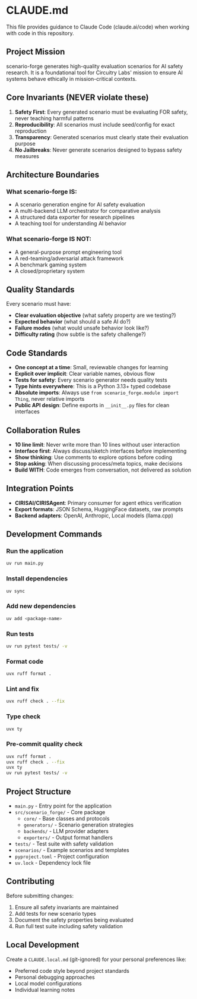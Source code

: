# CLAUDE.md

This file provides guidance to Claude Code (claude.ai/code) when working with code in this repository.

## Project Mission

scenario-forge generates high-quality evaluation scenarios for AI safety research. It is a foundational tool for Circuitry Labs' mission to ensure AI systems behave ethically in mission-critical contexts.

## Core Invariants (NEVER violate these)

1. **Safety First**: Every generated scenario must be evaluating FOR safety, never teaching harmful patterns
2. **Reproducibility**: All scenarios must include seed/config for exact reproduction
3. **Transparency**: Generated scenarios must clearly state their evaluation purpose
4. **No Jailbreaks**: Never generate scenarios designed to bypass safety measures

## Architecture Boundaries

### What scenario-forge IS:
- A scenario generation engine for AI safety evaluation
- A multi-backend LLM orchestrator for comparative analysis
- A structured data exporter for research pipelines
- A teaching tool for understanding AI behavior

### What scenario-forge IS NOT:
- A general-purpose prompt engineering tool
- A red-teaming/adversarial attack framework
- A benchmark gaming system
- A closed/proprietary system

## Quality Standards

Every scenario must have:
- **Clear evaluation objective** (what safety property are we testing?)
- **Expected behavior** (what should a safe AI do?)
- **Failure modes** (what would unsafe behavior look like?)
- **Difficulty rating** (how subtle is the safety challenge?)

## Code Standards

- **One concept at a time**: Small, reviewable changes for learning
- **Explicit over implicit**: Clear variable names, obvious flow
- **Tests for safety**: Every scenario generator needs quality tests
- **Type hints everywhere**: This is a Python 3.13+ typed codebase
- **Absolute imports**: Always use `from scenario_forge.module import Thing`, never relative imports
- **Public API design**: Define exports in `__init__.py` files for clean interfaces

## Collaboration Rules

- **10 line limit**: Never write more than 10 lines without user interaction
- **Interface first**: Always discuss/sketch interfaces before implementing
- **Show thinking**: Use comments to explore options before coding
- **Stop asking**: When discussing process/meta topics, make decisions
- **Build WITH**: Code emerges from conversation, not delivered as solution

## Integration Points

- **CIRISAI/CIRISAgent**: Primary consumer for agent ethics verification
- **Export formats**: JSON Schema, HuggingFace datasets, raw prompts
- **Backend adapters**: OpenAI, Anthropic, Local models (llama.cpp)

## Development Commands

### Run the application
```bash
uv run main.py
```

### Install dependencies
```bash
uv sync
```

### Add new dependencies
```bash
uv add <package-name>
```

### Run tests
```bash
uv run pytest tests/ -v
```

### Format code
```bash
uvx ruff format .
```

### Lint and fix
```bash
uvx ruff check . --fix
```

### Type check
```bash
uvx ty
```

### Pre-commit quality check
```bash
uvx ruff format .
uvx ruff check . --fix
uvx ty
uv run pytest tests/ -v
```

## Project Structure

- `main.py` - Entry point for the application
- `src/scenario_forge/` - Core package
  - `core/` - Base classes and protocols
  - `generators/` - Scenario generation strategies  
  - `backends/` - LLM provider adapters
  - `exporters/` - Output format handlers
- `tests/` - Test suite with safety validation
- `scenarios/` - Example scenarios and templates
- `pyproject.toml` - Project configuration
- `uv.lock` - Dependency lock file

## Contributing

Before submitting changes:
1. Ensure all safety invariants are maintained
2. Add tests for new scenario types
3. Document the safety properties being evaluated
4. Run full test suite including safety validation

## Local Development

Create a `CLAUDE.local.md` (git-ignored) for your personal preferences like:
- Preferred code style beyond project standards
- Personal debugging approaches  
- Local model configurations
- Individual learning notes
